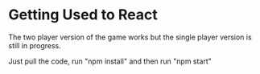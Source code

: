# Getting Used to React

The two player version of the game works but the single player version is still in progress.

Just pull the code, 
run "npm install"
and then run "npm start"
